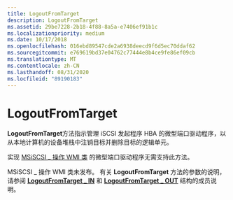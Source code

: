 ```yaml
---
title: LogoutFromTarget
description: LogoutFromTarget
ms.assetid: 29be7228-2b18-4f88-8a5a-e7406ef91b1c
ms.localizationpriority: medium
ms.date: 10/17/2018
ms.openlocfilehash: 016ebd89547cde2a6938deecd9f6d5ec70ddaf62
ms.sourcegitcommit: e769619bd37e04762c77444e8b4ce9fe86ef09cb
ms.translationtype: MT
ms.contentlocale: zh-CN
ms.lasthandoff: 08/31/2020
ms.locfileid: "89190183"
---
```

# <a name="logoutfromtarget"></a>LogoutFromTarget


**LogoutFromTarget**方法指示管理 iSCSI 发起程序 HBA 的微型端口驱动程序，以从本地计算机的设备堆栈中注销目标并删除目标的逻辑单元。

实现 [MSiSCSI \_ 操作 WMI 类](msiscsi-operations-wmi-class.md) 的微型端口驱动程序无需支持此方法。

MSiSCSI \_ 操作 WMI 类未发布。 有关 **LogoutFromTarget** 方法的参数的说明，请参阅 [**LogoutFromTarget \_ IN**](/windows-hardware/drivers/ddi/iscsiop/ns-iscsiop-_logoutfromtarget_in) 和 [**LogoutFromTarget \_ OUT**](/windows-hardware/drivers/ddi/iscsiop/ns-iscsiop-_logoutfromtarget_out) 结构的成员说明。

 

